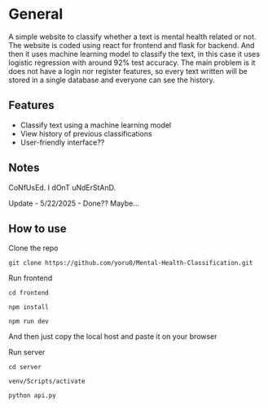 # General
A simple website to classify whether a text is mental health related or not.
The website is coded using react for frontend and flask for backend.
And then it uses machine learning model to classify the text, in this case it uses logistic regression with around 92% test accuracy.
The main problem is it does not have a login nor register features, so every text written will be stored in a single database and everyone can see the history.

## Features
- Classify text using a machine learning model
- View history of previous classifications
- User-friendly interface??

## Notes
CoNfUsEd. I dOnT uNdErStAnD.

Update - 5/22/2025 - Done?? Maybe...

## How to use
Clone the repo
```
git clone https://github.com/yoru0/Mental-Health-Classification.git
```

Run frontend
```
cd frontend
```
```
npm install
```
```
npm run dev
```
And then just copy the local host and paste it on your browser

Run server
```
cd server
```
```
venv/Scripts/activate
```
```
python api.py
```